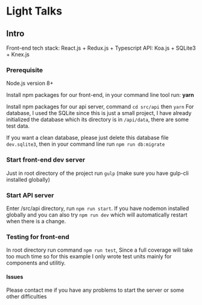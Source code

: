 # Light Talks

## Intro
Front-end tech stack: React.js + Redux.js + Typescript
API: Koa.js + SQLite3 + Knex.js

### Prerequisite
Node.js version 8+

Install npm packages for our front-end, in your command line tool run:  **yarn**

Install npm packages for our api server, command `cd src/api` then `yarn`
For database, I used the SQLite since this is just a small project, I have already initialized the database which its directory is in `/api/data`,  there are some test data.

If you want a clean database, please just delete this database file `dev.sqlite3`, then in your command line run `npm run db:migrate`

### Start front-end dev server
Just in root directory of the project run `gulp` (make sure you have gulp-cli installed globally)

### Start API server
Enter /src/api directory, run `npm run start`. If you have nodemon installed globally and  you can also try `npm run dev` which will automatically restart when there is a change.

### Testing for front-end
In root directory run command `npm run test`, Since a full coverage will take too much time so for this example I only wrote test units mainly for components and utilitiy.

#### Issues
Please contact me if you have any problems to start the server or some other difficulties
